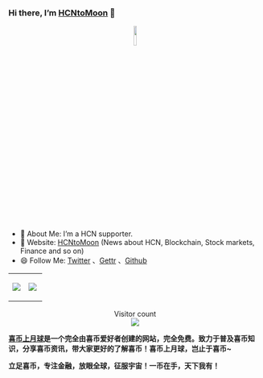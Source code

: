 ### Hi there, I’m [HCNtoMoon](https://hcntomoon.github.io/) 👋 


<p align="center">
  <img src="https://github.com/HCNtoMoon.github.io/img-folder/rocket_1f680.png" width="10%">
</p>


- 🔭 About Me: I’m a HCN supporter. 
- 🚀️ Website:  [HCNtoMoon](https://hcntomoon.github.io/) (News about HCN, Blockchain, Stock markets, Finance and so on)
- 😄 Follow Me:  [Twitter](https://twitter.com/HCNtoMoon) 、[Gettr](https://gettr.com/user/hcntomoon) 、[Github](https://github.com/HCNtoMoon)    


<table width="800px">
<tr>
<td valign="top" width="48%">

![](https://github-readme-stats.vercel.app/api?username=hcntomoon&&show_icons=true&title_color=ffffff&icon_color=bb2acf&text_color=daf7dc&bg_color=151515)


</td>



<td valign="top" width="52%">

![](https://activity-graph.herokuapp.com/graph?username=hcntomoon&theme=redical)



</td>
</tr>

</table>

<p align="center"> 
  Visitor count<br>
  <img src="https://profile-counter.glitch.me/hcntomoon/count.svg" />
</p>




**[喜币上月球](https://hcntomoon.github.io/)是一个完全由喜币爱好者创建的网站，完全免费。致力于普及喜币知识，分享喜币资讯，带大家更好的了解喜币！喜币上月球，岂止于喜币~**

**立足喜币，专注金融，放眼全球，征服宇宙！一币在手，天下我有！**
